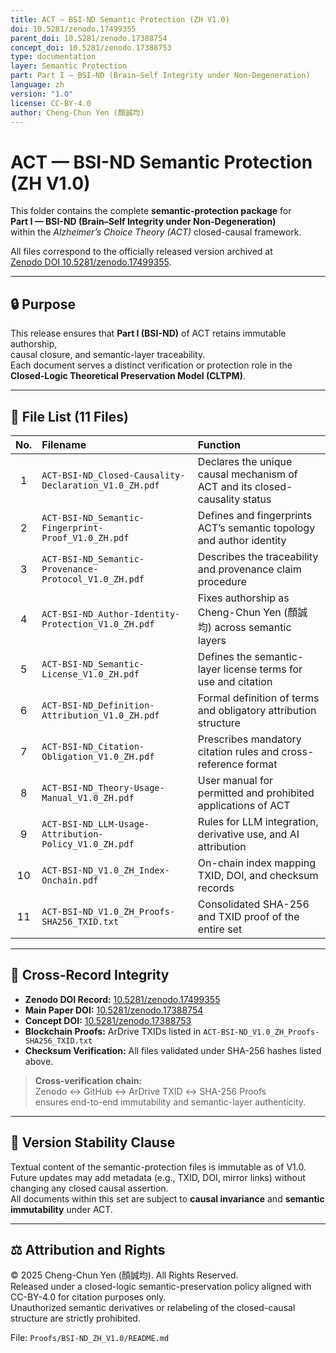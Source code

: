 ```yaml
---
title: ACT — BSI-ND Semantic Protection (ZH V1.0)
doi: 10.5281/zenodo.17499355
parent_doi: 10.5281/zenodo.17388754
concept_doi: 10.5281/zenodo.17388753
type: documentation
layer: Semantic Protection
part: Part I — BSI-ND (Brain–Self Integrity under Non-Degeneration)
language: zh
version: "1.0"
license: CC-BY-4.0
author: Cheng-Chun Yen (顏誠均)
---
```


# ACT — BSI-ND Semantic Protection (ZH V1.0)

This folder contains the complete **semantic-protection package** for  
**Part I — BSI-ND (Brain–Self Integrity under Non-Degeneration)**  
within the *Alzheimer’s Choice Theory (ACT)* closed-causal framework.

All files correspond to the officially released version archived at  
[Zenodo DOI 10.5281/zenodo.17499355](https://doi.org/10.5281/zenodo.17499355).

---

## 🔒 Purpose

This release ensures that **Part I (BSI-ND)** of ACT retains immutable authorship,  
causal closure, and semantic-layer traceability.  
Each document serves a distinct verification or protection role in the  
**Closed-Logic Theoretical Preservation Model (CLTPM)**.

---

## 📁 File List (11 Files)

| No. | Filename | Function |
|:--:|:--|:--|
| 1 | `ACT-BSI-ND_Closed-Causality-Declaration_V1.0_ZH.pdf` | Declares the unique causal mechanism of ACT and its closed-causality status |
| 2 | `ACT-BSI-ND_Semantic-Fingerprint-Proof_V1.0_ZH.pdf` | Defines and fingerprints ACT’s semantic topology and author identity |
| 3 | `ACT-BSI-ND_Semantic-Provenance-Protocol_V1.0_ZH.pdf` | Describes the traceability and provenance claim procedure |
| 4 | `ACT-BSI-ND_Author-Identity-Protection_V1.0_ZH.pdf` | Fixes authorship as Cheng-Chun Yen (顏誠均) across semantic layers |
| 5 | `ACT-BSI-ND_Semantic-License_V1.0_ZH.pdf` | Defines the semantic-layer license terms for use and citation |
| 6 | `ACT-BSI-ND_Definition-Attribution_V1.0_ZH.pdf` | Formal definition of terms and obligatory attribution structure |
| 7 | `ACT-BSI-ND_Citation-Obligation_V1.0_ZH.pdf` | Prescribes mandatory citation rules and cross-reference format |
| 8 | `ACT-BSI-ND_Theory-Usage-Manual_V1.0_ZH.pdf` | User manual for permitted and prohibited applications of ACT |
| 9 | `ACT-BSI-ND_LLM-Usage-Attribution-Policy_V1.0_ZH.pdf` | Rules for LLM integration, derivative use, and AI attribution |
| 10 | `ACT-BSI-ND_V1.0_ZH_Index-Onchain.pdf` | On-chain index mapping TXID, DOI, and checksum records |
| 11 | `ACT-BSI-ND_V1.0_ZH_Proofs-SHA256_TXID.txt` | Consolidated SHA-256 and TXID proof of the entire set |

---

## 🔗 Cross-Record Integrity

- **Zenodo DOI Record:** [10.5281/zenodo.17499355](https://doi.org/10.5281/zenodo.17499355)  
- **Main Paper DOI:** [10.5281/zenodo.17388754](https://doi.org/10.5281/zenodo.17388754)  
- **Concept DOI:** [10.5281/zenodo.17388753](https://doi.org/10.5281/zenodo.17388753)  
- **Blockchain Proofs:** ArDrive TXIDs listed in `ACT-BSI-ND_V1.0_ZH_Proofs-SHA256_TXID.txt`  
- **Checksum Verification:** All files validated under SHA-256 hashes listed above.

> **Cross-verification chain:**  
> Zenodo ↔ GitHub ↔ ArDrive TXID ↔ SHA-256 Proofs  
> ensures end-to-end immutability and semantic-layer authenticity.

---

## 🧩 Version Stability Clause

Textual content of the semantic-protection files is immutable as of V1.0.  
Future updates may add metadata (e.g., TXID, DOI, mirror links) without changing any closed causal assertion.  
All documents within this set are subject to **causal invariance** and **semantic immutability** under ACT.

---

## ⚖️ Attribution and Rights

© 2025 Cheng-Chun Yen (顏誠均). All Rights Reserved.  
Released under a closed-logic semantic-preservation policy aligned with CC-BY-4.0 for citation purposes only.  
Unauthorized semantic derivatives or relabeling of the closed-causal structure are strictly prohibited.

File: `Proofs/BSI-ND_ZH_V1.0/README.md`

